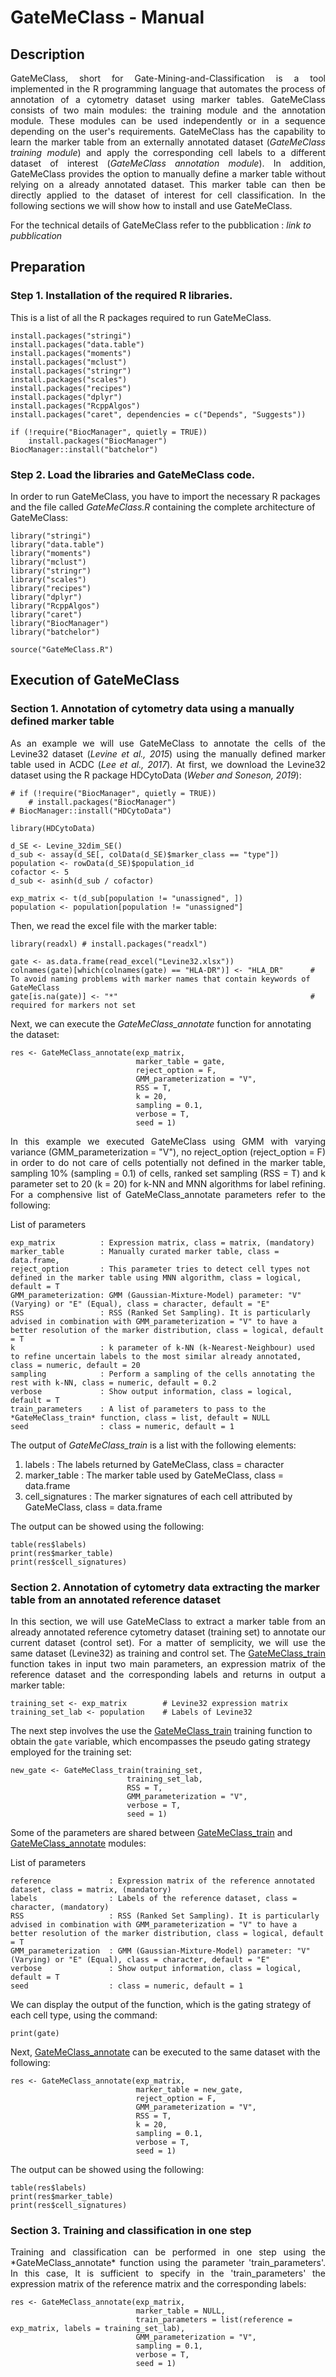 # GateMeClass - Manual

## Description
<p align="justify">
GateMeClass, short for Gate-Mining-and-Classification is a tool implemented in the R programming language that automates the process of annotation of a cytometry dataset using marker tables. 
GateMeClass consists of two main modules: the training module and the annotation module. These modules can be used independently or in a sequence depending on the user's requirements. 
GateMeClass has the capability to learn the marker table from an externally annotated dataset (<i>GateMeClass training module</i>) and apply the corresponding cell labels to a different dataset of interest (<i>GateMeClass annotation module</i>). In addition, GateMeClass provides the option to manually define a marker table without relying on a already annotated dataset. This marker table can then be directly applied to the dataset of interest for cell classification. In the following sections we will show how to install and use GateMeClass. 

    
For the technical details of GateMeClass refer to the pubblication : <i>link to pubblication</i>
</p> 

## Preparation

### Step 1. Installation of the required R libraries.

This is a list of all the R packages required to run GateMeClass.

```
install.packages("stringi")
install.packages("data.table")
install.packages("moments")
install.packages("mclust")
install.packages("stringr")
install.packages("scales")
install.packages("recipes")
install.packages("dplyr")
install.packages("RcppAlgos")
install.packages("caret", dependencies = c("Depends", "Suggests"))

if (!require("BiocManager", quietly = TRUE))
    install.packages("BiocManager")
BiocManager::install("batchelor")
```


### Step 2. Load the libraries and GateMeClass code.

In order to run GateMeClass, you have to import the necessary R packages and the file called *GateMeClass.R* containing the complete architecture of GateMeClass:

```
library("stringi")
library("data.table")
library("moments")
library("mclust")
library("stringr")
library("scales")
library("recipes")
library("dplyr")
library("RcppAlgos")
library("caret")
library("BiocManager")
library("batchelor")

source("GateMeClass.R")
```

## Execution of GateMeClass

### Section 1. Annotation of cytometry data using a manually defined marker table
<p align="justify">
As an example we will use GateMeClass to annotate the cells of the Levine32 dataset (<i>Levine et al., 2015</i>) using the manually defined marker table used in ACDC (<i>Lee et al., 2017</i>). At first, we download the Levine32 dataset using the R package HDCytoData (<i>Weber and Soneson, 2019</i>):
</p>

```
# if (!require("BiocManager", quietly = TRUE))
    # install.packages("BiocManager")
# BiocManager::install("HDCytoData")

library(HDCytoData)

d_SE <- Levine_32dim_SE()
d_sub <- assay(d_SE[, colData(d_SE)$marker_class == "type"])
population <- rowData(d_SE)$population_id
cofactor <- 5
d_sub <- asinh(d_sub / cofactor)

exp_matrix <- t(d_sub[population != "unassigned", ])
population <- population[population != "unassigned"]
```

Then, we read the excel file with the marker table:

```
library(readxl) # install.packages("readxl")

gate <- as.data.frame(read_excel("Levine32.xlsx"))
colnames(gate)[which(colnames(gate) == "HLA-DR")] <- "HLA_DR"      # To avoid naming problems with marker names that contain keywords of GateMeClass
gate[is.na(gate)] <- "*"                                           # required for markers not set
```

Next, we can execute the *GateMeClass_annotate* function for annotating the dataset:
```
res <- GateMeClass_annotate(exp_matrix,
                            marker_table = gate,
                            reject_option = F,
                            GMM_parameterization = "V",
                            RSS = T,
                            k = 20,				
                            sampling = 0.1,
                            verbose = T,
                            seed = 1)
```
<p align="justify">
In this example we executed GateMeClass using GMM  with varying variance (GMM_parameterization = "V"), no reject_option (reject_option = F) in order to do not care of cells potentially not defined in the marker table, sampling 10% (sampling = 0.1) of cells, ranked set sampling (RSS = T) and k parameter set to 20 (k = 20) for k-NN and MNN algorithms for label refining. For a comphensive list of GateMeClass_annotate parameters refer to the following:
</p>

List of parameters
```
exp_matrix          : Expression matrix, class = matrix, (mandatory)
marker_table        : Manually curated marker table, class = data.frame, 
reject_option       : This parameter tries to detect cell types not defined in the marker table using MNN algorithm, class = logical, default = T
GMM_parameterization: GMM (Gaussian-Mixture-Model) parameter: "V" (Varying) or "E" (Equal), class = character, default = "E"
RSS                 : RSS (Ranked Set Sampling). It is particularly advised in combination with GMM_parameterization = "V" to have a better resolution of the marker distribution, class = logical, default = T
k                   : k parameter of k-NN (k-Nearest-Neighbour) used to refine uncertain labels to the most similar already annotated, class = numeric, default = 20
sampling            : Perform a sampling of the cells annotating the rest with k-NN, class = numeric, default = 0.2
verbose             : Show output information, class = logical, default = T
train_parameters    : A list of parameters to pass to the *GateMeClass_train* function, class = list, default = NULL
seed                : class = numeric, default = 1
```

The output of *GateMeClass_train* is a list with the following elements: 

1) labels            : The labels returned by GateMeClass, class = character
2) marker_table      : The marker table used by GateMeClass, class = data.frame
3) cell_signatures   : The marker signatures of each cell attributed by GateMeClass, class = data.frame

The output can be showed using the following:

```
table(res$labels)
print(res$marker_table)      
print(res$cell_signatures)
```

### Section 2. Annotation of cytometry data extracting the marker table from an annotated reference dataset

<p align="justify">
In this section, we will use GateMeClass to extract a marker table from an already annotated reference cytometry dataset (training set) to annotate our current dataset (control set). For a matter of semplicity, we will use the same dataset (Levine32) as training and control set. The <u>GateMeClass_train</u> function takes in input two main parameters, an expression matrix of the reference dataset and the corresponding labels and returns in output a marker table:
</p>
    
```
training_set <- exp_matrix        # Levine32 expression matrix
training_set_lab <- population    # Labels of Levine32
```

The next step involves the use the <u>GateMeClass_train</u> training function to obtain the `gate` variable, which encompasses the pseudo gating strategy employed for the training set:

```
new_gate <- GateMeClass_train(training_set,
                          training_set_lab,
                          RSS = T,
                          GMM_parameterization = "V",
                          verbose = T, 
                          seed = 1)
```
Some of the parameters are shared between <u>GateMeClass_train</u> and <u>GateMeClass_annotate</u> modules:

List of parameters

```
reference             : Expression matrix of the reference annotated dataset, class = matrix, (mandatory)
labels                : Labels of the reference dataset, class = character, (mandatory)
RSS                   : RSS (Ranked Set Sampling). It is particularly advised in combination with GMM_parameterization = "V" to have a better resolution of the marker distribution, class = logical, default = T
GMM_parameterization  : GMM (Gaussian-Mixture-Model) parameter: "V" (Varying) or "E" (Equal), class = character, default = "E"
verbose               : Show output information, class = logical, default = T
seed                  : class = numeric, default = 1
```

We can display the output of the function, which is the gating strategy of each cell type, using the command:

```
print(gate)

```
Next, <u>GateMeClass_annotate</u> can be executed to the same dataset with the following:

```
res <- GateMeClass_annotate(exp_matrix,
                            marker_table = new_gate,
                            reject_option = F,
                            GMM_parameterization = "V",
                            RSS = T,
                            k = 20,				
                            sampling = 0.1,
                            verbose = T,
                            seed = 1)
```

The output can be showed using the following:

```
table(res$labels)
print(res$marker_table)
print(res$cell_signatures)
```


### Section 3. Training and classification in one step

<p align="justify">
Training and classification can be performed in one step using the *GateMeClass_annotate* function using the parameter 'train_parameters'. In this case, 
It is sufficient to specify in the 'train_parameters' the expression matrix of the reference matrix and the corresponding labels:
</p>


```
res <- GateMeClass_annotate(exp_matrix,
                            marker_table = NULL,
                            train_parameters = list(reference = exp_matrix, labels = training_set_lab),
                            GMM_parameterization = "V",
                            sampling = 0.1,
                            verbose = T,
                            seed = 1)
```


